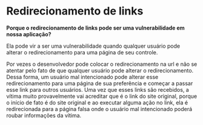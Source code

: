 # Redirecionamento de links

**Porque o redirecionamento de links pode ser uma vulnerabilidade em nossa aplicação?**

Ela pode vir a ser uma vulnerabilidade quando qualquer usuário pode alterar o redirecionamento para uma página de seu controle.

Por vezes o desenvolvedor pode colocar o redirecionamento na url e não se atentar pelo fato de que qualquer usuário pode alterar o redirecionamento. Dessa forma, um usuário mal intencionado pode alterar esse redirecionamento para uma página de sua preferência e começar a passar esse link para outros usuários. Uma vez que esses links são recebidos, a vítima muito provavelmente vai acreditar que é o link do site original, porque o início de fato é do site original e ao executar alguma ação no link, ela é redirecionada para a página falsa onde o usuário mal intencionado poderá roubar informações da vítima.

